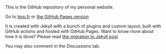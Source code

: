 This is the GitHub repository of my personal website.

Go to [lprp.fr](https://www.lprp.fr) or [the GitHub Pages version](https://rpeyron.github.io)

It is created with Jekyll with a bunch of plugins and custom layout, built with GitHub actions and hosted with GitHub Pages. Want to know more about how it is done?  Please read [the migration to Jekyll post](https://www.lprp.fr/2022/10/migrate-to-jekyll/)

You may also comment in the Discussions tab.
